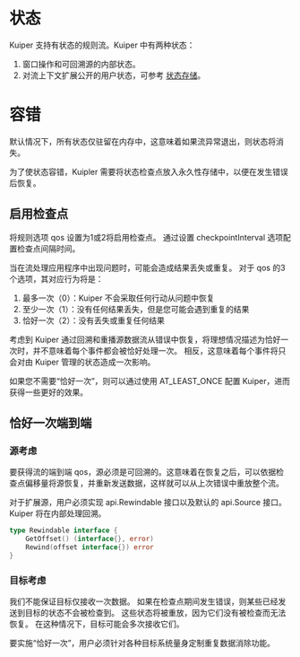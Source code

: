 # 状态

Kuiper 支持有状态的规则流。Kuiper 中有两种状态：

1. 窗口操作和可回溯源的内部状态。
2. 对流上下文扩展公开的用户状态，可参考 [状态存储](../extension/overview.md#state-storage)。

# 容错

默认情况下，所有状态仅驻留在内存中，这意味着如果流异常退出，则状态将消失。

为了使状态容错，Kuipler 需要将状态检查点放入永久性存储中，以便在发生错误后恢复。

## 启用检查点

将规则选项 qos 设置为1或2将启用检查点。 通过设置 checkpointInterval 选项配置检查点间隔时间。

当在流处理应用程序中出现问题时，可能会造成结果丢失或重复。 对于 qos 的3个选项，其对应行为将是：

1. 最多一次（0）：Kuiper 不会采取任何行动从问题中恢复
2. 至少一次（1）：没有任何结果丢失，但是您可能会遇到重复的结果
3. 恰好一次（2）：没有丢失或重复任何结果

考虑到 Kuiper 通过回溯和重播源数据流从错误中恢复，将理想情况描述为恰好一次时，并不意味着每个事件都会被恰好处理一次。 相反，这意味着每个事件将只会对由 Kuiper 管理的状态造成一次影响。

如果您不需要“恰好一次”，则可以通过使用 AT_LEAST_ONCE 配置 Kuiper，进而获得一些更好的效果。

## 恰好一次端到端

### 源考虑

要获得流的端到端 qos，源必须是可回溯的。这意味着在恢复之后，可以依据检查点偏移量将源恢复，并重新发送数据，这样就可以从上次错误中重放整个流。

对于扩展源，用户必须实现 api.Rewindable 接口以及默认的 api.Source 接口。 Kuiper 将在内部处理回溯。

```go
type Rewindable interface {
	GetOffset() (interface{}, error)
	Rewind(offset interface{}) error
}
```

### 目标考虑

我们不能保证目标仅接收一次数据。 如果在检查点期间发生错误，则某些已经发送到目标的状态不会被检查到。 这些状态将被重放，因为它们没有被检查而无法恢复。 在这种情况下，目标可能会多次接收它们。

要实施“恰好一次”，用户必须针对各种目标系统量身定制重复数据消除功能。